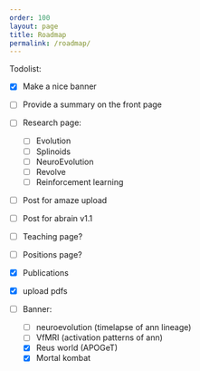 ```yaml
---
order: 100
layout: page
title: Roadmap
permalink: /roadmap/
---
```


Todolist:
- [x] Make a nice banner
- [ ] Provide a summary on the front page
- [ ] Research page:
   - [ ] Evolution
   - [ ] Splinoids
   - [ ] NeuroEvolution
   - [ ] Revolve
   - [ ] Reinforcement learning
- [ ] Post for amaze upload
- [ ] Post for abrain v1.1
- [ ] Teaching page?
- [ ] Positions page?
- [X] Publications
- [X] upload pdfs

- [ ]  Banner:
   - [ ]  neuroevolution (timelapse of ann lineage)
   - [ ]  VfMRI (activation patterns of ann)
   - [X]  Reus world (APOGeT)
   - [X]  Mortal kombat
